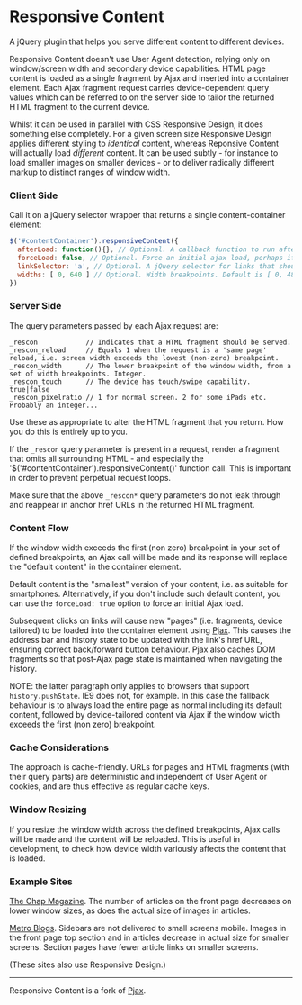 # Responsive Content

A jQuery plugin that helps you serve different content to different devices. 

Responsive Content doesn't use User Agent detection, relying only on window/screen width 
and secondary device capabilities. HTML page content is loaded as a single fragment by Ajax
and inserted into a container element. Each Ajax fragment request carries device-dependent 
query values which can be referred to on the server side to tailor the returned HTML fragment 
to the current device.

Whilst it can be used in parallel with CSS Responsive Design, it does something else completely. 
For a given screen size Responsive Design applies different styling to _identical_ content, whereas
Reponsive Content will actually load _different_ content. It can be used subtly - for instance to load 
smaller images on smaller devices - or to deliver radically different markup to distinct ranges of window width.  


### Client Side

Call it on a jQuery selector wrapper that returns a single content-container element: 

```javascript
$('#contentContainer').responsiveContent({
  afterLoad: function(){}, // Optional. A callback function to run after each ajax load
  forceLoad: false, // Optional. Force an initial ajax load, perhaps if you don't have default content. Default is false
  linkSelector: 'a', // Optional. A jQuery selector for links that should cause ajax loading. Default is 'a'.
  widths: [ 0, 640 ] // Optional. Width breakpoints. Default is [ 0, 481, 768, 1024 ].
})
```

### Server Side

The query parameters passed by each Ajax request are:
```
_rescon            // Indicates that a HTML fragment should be served.
_rescon_reload     // Equals 1 when the request is a 'same page' reload, i.e. screen width exceeds the lowest (non-zero) breakpoint. 
_rescon_width      // The lower breakpoint of the window width, from a set of width breakpoints. Integer. 
_rescon_touch      // The device has touch/swipe capability. true|false
_rescon_pixelratio // 1 for normal screen. 2 for some iPads etc. Probably an integer...
```
Use these as appropriate to alter the HTML fragment that you return. How you do this is entirely up to you. 

If the `_rescon` query parameter is present in a request, render a fragment that
omits all surrounding HTML - and especially the '$('#contentContainer').responsiveContent()' function call. 
This is important in order to prevent perpetual request loops.

Make sure that the above `_rescon*` query parameters do not leak through and reappear in anchor 
href URLs in the returned HTML fragment. 

### Content Flow

If the window width exceeds the 
first (non zero) breakpoint in your set of defined breakpoints, an Ajax call will be made 
and its response will replace the "default content" in the container element. 

Default content is the "smallest" version of your content, i.e. as suitable for smartphones. Alternatively, 
if you don't include such default content, you can use the `forceLoad: true` option to force an initial Ajax load.

Subsequent clicks on links will cause new "pages" (i.e. fragments, device tailored) to be loaded into the 
container element using [Pjax](https://github.com/defunkt/jquery-pjax). This causes the address bar and
history state to be updated with the link's href URL, ensuring correct back/forward button behaviour. Pjax also 
caches DOM fragments so that post-Ajax page state is maintained when navigating the history. 

NOTE: the latter paragraph only applies to browsers that support `history.pushState`. IE9 does not, for example. 
In this case the fallback behaviour is to always load the entire page as normal including its default content, 
followed by device-tailored content via Ajax if the window width exceeds the first (non zero) breakpoint.

### Cache Considerations

The approach is cache-friendly. URLs for pages and HTML fragments (with their query parts) are deterministic 
and independent of User Agent or cookies, and are thus effective as regular cache keys. 

### Window Resizing

If you resize the window width across the defined breakpoints, Ajax calls will be made and the content will 
be reloaded. This is useful in development, to check how device width variously affects the content 
that is loaded. 

### Example Sites

[The Chap Magazine](http://thechapmagazine.co.uk/). The 
number of articles on the front page decreases on lower window sizes, as does the actual size of 
images in articles.

[Metro Blogs](http://blogs.metro.co.uk/). Sidebars are not delivered to small screens mobile. Images in the front page top section
and in articles decrease in actual size for smaller screens. Section pages have fewer article links on smaller screens.

(These sites also use Responsive Design.)

***
Responsive Content is a fork of [Pjax](https://github.com/defunkt/jquery-pjax).
